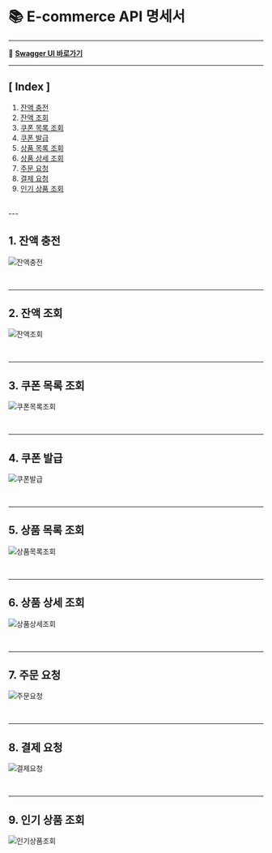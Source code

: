 # 📚 E-commerce API 명세서

---
🔗 **[Swagger UI 바로가기](http://localhost:8080/swagger-ui.html)**

---

## [ Index ]

1. [잔액 충전](#1-잔액-충전)
2. [잔액 조회](#2-잔액-조회)
3. [쿠폰 목록 조회](#3-쿠폰-목록-조회)
4. [쿠폰 발급](#4-쿠폰-발급)
5. [상품 목록 조회](#5-상품-목록-조회)
6. [상품 상세 조회](#6-상품-상세-조회)
7. [주문 요청](#7-주문-요청)
8. [결제 요청](#8-결제-요청)
9. [인기 상품 조회](#9-인기-상품-조회)

<br>
---

## 1. 잔액 충전

![잔액충전](image/잔액충전.png)

<br>

---

## 2. 잔액 조회

![잔액조회](image/잔액조회.png)

<br>

---

## 3. 쿠폰 목록 조회

![쿠폰목록조회](image/쿠폰목록조회.png)

<br>

---

## 4. 쿠폰 발급

![쿠폰발급](image/쿠폰발급.png)

<br>

---

## 5. 상품 목록 조회

![상품목록조회](image/상품목록조회.png)

<br>

---

## 6. 상품 상세 조회

![상품상세조회](image/상품상세조회.png)

<br>

---

## 7. 주문 요청

![주문요청](image/주문요청.png)

<br>

---

## 8. 결제 요청

![결제요청](image/결제요청.png)

<br>

---

## 9. 인기 상품 조회

![인기상품조회](image/인기상품조회.png)
